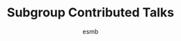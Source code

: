 ---
layout: group
author: esmb
day: "Tuesday"
group: "CT1"
subgroup: "POPD"
title:  "Subgroup Contributed Talks"
author1: "Peter Jagers"
author2: "Max Souza"
author3: "Matthew Nitschke"
inst1: "Chalmers & University of Gothenburg"
inst2: "Universidade Federal Fluminense"
inst3: "University of Adelaide"
title1: "Galton and Watson were (almost) right: virtually all populations are eventually extinct"
title2: "Fitness potentials and qualitative properties of the Wright-Fisher dynamics"
title3: "The effect of bottleneck size on evolution in nested darwinian populations"
abstract1: "145 years have passed since the publication of Galton’s and Watson’s famous paper where they claimed that “all surnames (and by analogy all populations) tend to extinction”. Strangely, their theorem was largely accepted for more than half a century, until Haldane and Steffensen established the true dichotomy between subcritical populations always dying out and supercritical, which either die out or else grow exponentially. But this is under stable conditions. For population-size-dependent reproduction, we show the following very general extinction theorem: Consider a process giving the size of a population in discrete time. Asume that reproductive events occur one-by-one so that at each step the population either decreases by one (an individual dies) or increases by a random number (the number of children born at the event). Note that theses changes are neither assumed independent nor identically distributed. On the contrary, there is a carrying capacity K, such that the process constitutes a supermartingale when larger than K and a submartingale otherwise. Further, zero is assumed to be the only absorbing state. Then the process dies out almost surely." 
abstract2: "We present a mechanistic formalism for the study of evolutionary dynamics models based on the diffusion approximation described by the 1-D Kimura Equation (2 type and no mutation). In this formalism, the central component is the fitness potential, from which we obtain an expression for the amount of work necessary for a given type to reach fixation. In particular, within this interpretation, we develop a graphical analysis — similar to the one used in classical mechanics — providing the basic tool for a simple heuristic that describes both the short and long term dynamics. Using this toolkit, we propose a definition of an evolutionary stable state in finite population that includes the case of mixed populations. We also discuss extensions to more than two types and weak mutation. This is joint work with Fabio A. C. C. Chalub."
abstract3: "Recent theories about the transition from unicellular life have introduced the idea of ecological scaffolding as a potential explanation for how early groups of cells would have gained the properties necessary to participate in evolution by natural selection.  This is the idea that particular ecologies and environments can scaffold Darwinian properties onto groups of cells.  The scaffolding allows cells to directly participate in the process of evolution by natural selection as if they were members of multicellular collectives, with groups participating in a birth-death process.  The ingredients for this process to operate are only patchily distributed resources and a regularly occurring dispersal process that also creates a bottleneck.  In this talk, I will discuss the effect of bottleneck size on this process and how this alters the evolutionary dynamics at both levels of the system."
---